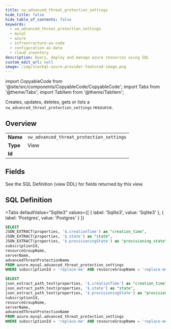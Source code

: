 ```yaml
--- 
title: vw_advanced_threat_protection_settings
hide_title: false
hide_table_of_contents: false
keywords:
  - vw_advanced_threat_protection_settings
  - mysql
  - azure
  - infrastructure-as-code
  - configuration-as-data
  - cloud inventory
description: Query, deploy and manage azure resources using SQL
custom_edit_url: null
image: /img/stackql-azure-provider-featured-image.png
---
```


import CopyableCode from '@site/src/components/CopyableCode/CopyableCode';
import Tabs from '@theme/Tabs';
import TabItem from '@theme/TabItem';

Creates, updates, deletes, gets or lists a <code>vw_advanced_threat_protection_settings</code> resource.

## Overview
<table><tbody>
<tr><td><b>Name</b></td><td><code>vw_advanced_threat_protection_settings</code></td></tr>
<tr><td><b>Type</b></td><td>View</td></tr>
<tr><td><b>Id</b></td><td><CopyableCode code="azure.mysql.vw_advanced_threat_protection_settings" /></td></tr>
</tbody></table>

## Fields

See the SQL Definition (view DDL) for fields returned by this view.

## SQL Definition

<Tabs
defaultValue="Sqlite3"
values={[
{ label: 'Sqlite3', value: 'Sqlite3' },
{ label: 'Postgres', value: 'Postgres' }
]}
>
<TabItem value="Sqlite3">

```sql
SELECT
JSON_EXTRACT(properties, '$.creationTime') as "creation_time",
JSON_EXTRACT(properties, '$.state') as "state",
JSON_EXTRACT(properties, '$.provisioningState') as "provisioning_state",
subscriptionId,
resourceGroupName,
serverName,
advancedThreatProtectionName
FROM azure.mysql.advanced_threat_protection_settings
WHERE subscriptionId = 'replace-me' AND resourceGroupName = 'replace-me' AND serverName = 'replace-me';
```

</TabItem>
<TabItem value="Postgres">

```sql
SELECT
json_extract_path_text(properties, '$.creationTime') as "creation_time",
json_extract_path_text(properties, '$.state') as "state",
json_extract_path_text(properties, '$.provisioningState') as "provisioning_state",
subscriptionId,
resourceGroupName,
serverName,
advancedThreatProtectionName
FROM azure.mysql.advanced_threat_protection_settings
WHERE subscriptionId = 'replace-me' AND resourceGroupName = 'replace-me' AND serverName = 'replace-me';
```

</TabItem>
</Tabs>
